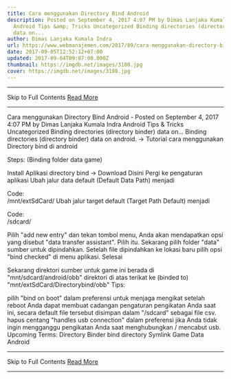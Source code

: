 ```yaml
---
title: Cara menggunakan Directory Bind Android
description: Posted on September 4, 2017 4:07 PM by Dimas Lanjaka Kumala Indra
  Android Tips &amp; Tricks Uncategorized Binding directories (directory binder)
  data on...
author: Dimas Lanjaka Kumala Indra
url: https://www.webmanajemen.com/2017/09/cara-menggunakan-directory-bind-android.html
date: 2017-09-05T12:52:12+07:00
updated: 2017-09-04T09:07:00.000Z
thumbnail: https://imgdb.net/images/3180.jpg
cover: https://imgdb.net/images/3180.jpg
---
```


<hr/> Skip to Full Contents <a href="https://www.webmanajemen.com/2017/09/cara-menggunakan-directory-bind-android.html" rel="follow" class="button" id="read-more">Read More</a> <hr/> Cara menggunakan Directory Bind Android - Posted on September 4, 2017 4:07 PM by Dimas Lanjaka Kumala Indra Android Tips &amp; Tricks Uncategorized Binding directories (directory binder) data on... Binding directories (directory binder) data on android. -> Tutorial cara menggunakan Directory bind di android

Steps: (Binding folder data game)

Install Aplikasi directory bind -> Download Disini
Pergi ke pengaturan aplikasi
Ubah jalur data default (Default Data Path) menjadi

Code:     
/mnt/extSdCard/
Ubah jalur target default (Target Path Default) menjadi

Code:     
/sdcard/

Pilih "add new entry" dan tekan tombol menu, Anda akan mendapatkan opsi yang disebut "data transfer assistant". Pilih itu.
Sekarang pilih folder "data" sumber untuk dipindahkan.
Setelah file dipindahkan ke lokasi baru pilih opsi "bind checked" di menu aplikasi.
Selesai

Sekarang direktori sumber untuk game ini berada di "mnt/sdcard/android/obb" 
direktori di atas terikat ke (binded to) "mnt/extSdCard/Directorybind/obb" 
Tips:

pilih "bind on boot" dalam preferensi untuk menjaga mengikat setelah reboot
Anda dapat membuat cadangan pengaturan pengikatan Anda saat ini, secara default file tersebut disimpan dalam "/sdcard" sebagai file csv. 
hapus centang "handles usb connection" dalam preferensi jika Anda tidak ingin mengganggu pengikatan Anda saat menghubungkan / mencabut usb.
Upcoming Terms:
Directory Binder
bind directory
Symlink Game Data Android <hr/> Skip to Full Contents <a href="https://www.webmanajemen.com/2017/09/cara-menggunakan-directory-bind-android.html" rel="follow" class="button" id="read-more">Read More</a> <hr/>